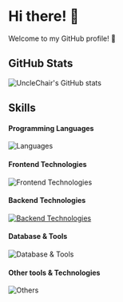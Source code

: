# Hi there! 👋

Welcome to my GitHub profile! 🌟

## GitHub Stats
![UncleChair's GitHub stats](https://github-readme-stats.vercel.app/api?username=unclechair&show_icons=true&theme=cobalt)

## Skills

#### Programming Languages
![Languages](https://skillicons.dev/icons?i=c,js,go,php)

#### Frontend Technologies
![Frontend Technologies](https://skillicons.dev/icons?i=vue,vuetify,html,css)

#### Backend Technologies
[![Backend Technologies](https://skillicons.dev/icons?i=laravel,docker)](https://skillicons.dev)

#### Database & Tools
![Database & Tools](https://skillicons.dev/icons?i=mysql,redis)

#### Other tools & Technologies
![Others](https://skillicons.dev/icons?i=git,ps.pr,figma)



